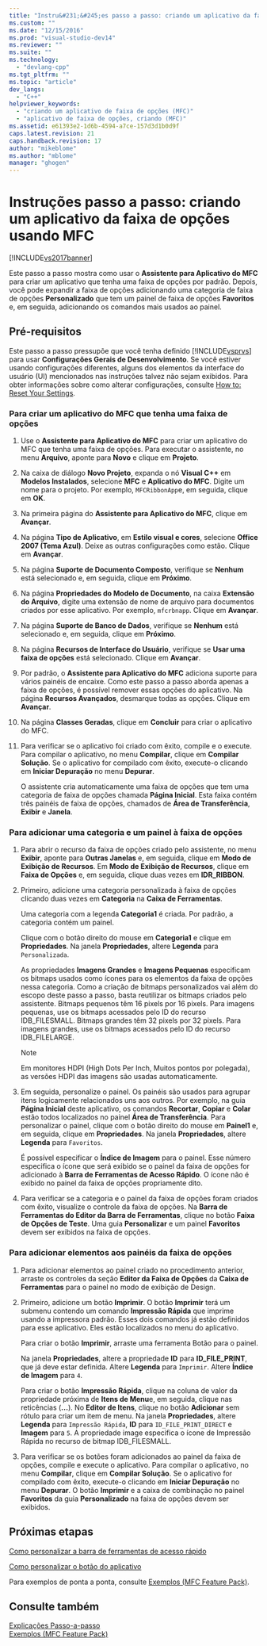 ```yaml
---
title: "Instru&#231;&#245;es passo a passo: criando um aplicativo da faixa de op&#231;&#245;es usando MFC | Microsoft Docs"
ms.custom: ""
ms.date: "12/15/2016"
ms.prod: "visual-studio-dev14"
ms.reviewer: ""
ms.suite: ""
ms.technology: 
  - "devlang-cpp"
ms.tgt_pltfrm: ""
ms.topic: "article"
dev_langs: 
  - "C++"
helpviewer_keywords: 
  - "criando um aplicativo de faixa de opções (MFC)"
  - "aplicativo de faixa de opções, criando (MFC)"
ms.assetid: e61393e2-1d6b-4594-a7ce-157d3d1b0d9f
caps.latest.revision: 21
caps.handback.revision: 17
author: "mikeblome"
ms.author: "mblome"
manager: "ghogen"
---
```

# Instru&#231;&#245;es passo a passo: criando um aplicativo da faixa de op&#231;&#245;es usando MFC
[!INCLUDE[vs2017banner](../assembler/inline/includes/vs2017banner.md)]

Este passo a passo mostra como usar o **Assistente para Aplicativo do MFC** para criar um aplicativo que tenha uma faixa de opções por padrão.  Depois, você pode expandir a faixa de opções adicionando uma categoria de faixa de opções **Personalizado** que tem um painel de faixa de opções **Favoritos** e, em seguida, adicionando os comandos mais usados ao painel.  
  
## Pré-requisitos  
 Este passo a passo pressupõe que você tenha definido [!INCLUDE[vsprvs](../assembler/masm/includes/vsprvs_md.md)] para usar **Configurações Gerais de Desenvolvimento**.  Se você estiver usando configurações diferentes, alguns dos elementos da interface do usuário \(UI\) mencionados nas instruções talvez não sejam exibidos.  Para obter informações sobre como alterar configurações, consulte [How to: Reset Your Settings](http://msdn.microsoft.com/pt-br/c95c51be-e609-4769-abba-65e6beedec76).  
  
### Para criar um aplicativo do MFC que tenha uma faixa de opções  
  
1.  Use o **Assistente para Aplicativo do MFC** para criar um aplicativo do MFC que tenha uma faixa de opções.  Para executar o assistente, no menu **Arquivo**, aponte para **Novo** e clique em **Projeto**.  
  
2.  Na caixa de diálogo **Novo Projeto**, expanda o nó **Visual C\+\+** em **Modelos Instalados**, selecione **MFC** e **Aplicativo do MFC**.  Digite um nome para o projeto. Por exemplo, `MFCRibbonApp`e, em seguida, clique em **OK**.  
  
3.  Na primeira página do **Assistente para Aplicativo do MFC**, clique em **Avançar**.  
  
4.  Na página **Tipo de Aplicativo**, em **Estilo visual e cores**, selecione **Office 2007 \(Tema Azul\)**.  Deixe as outras configurações como estão.  Clique em **Avançar**.  
  
5.  Na página **Suporte de Documento Composto**, verifique se **Nenhum** está selecionado e, em seguida, clique em **Próximo**.  
  
6.  Na página **Propriedades do Modelo de Documento**, na caixa **Extensão do Arquivo**, digite uma extensão de nome de arquivo para documentos criados por esse aplicativo. Por exemplo, `mfcrbnapp`.  Clique em **Avançar**.  
  
7.  Na página **Suporte de Banco de Dados**, verifique se **Nenhum** está selecionado e, em seguida, clique em **Próximo**.  
  
8.  Na página **Recursos de Interface do Usuário**, verifique se **Usar uma faixa de opções** está selecionado.  Clique em **Avançar**.  
  
9. Por padrão, o **Assistente para Aplicativo do MFC** adiciona suporte para vários painéis de encaixe.  Como este passo a passo aborda apenas a faixa de opções, é possível remover essas opções do aplicativo.  Na página **Recursos Avançados**, desmarque todas as opções.  Clique em **Avançar**.  
  
10. Na página **Classes Geradas**, clique em **Concluir** para criar o aplicativo do MFC.  
  
11. Para verificar se o aplicativo foi criado com êxito, compile e o execute.  Para compilar o aplicativo, no menu **Compilar**, clique em **Compilar Solução**.  Se o aplicativo for compilado com êxito, execute\-o clicando em **Iniciar Depuração** no menu **Depurar**.  
  
     O assistente cria automaticamente uma faixa de opções que tem uma categoria de faixa de opções chamada **Página Inicial**.  Esta faixa contém três painéis de faixa de opções, chamados de **Área de Transferência**, **Exibir** e **Janela**.  
  
### Para adicionar uma categoria e um painel à faixa de opções  
  
1.  Para abrir o recurso da faixa de opções criado pelo assistente, no menu **Exibir**, aponte para **Outras Janelas** e, em seguida, clique em **Modo de Exibição de Recursos**.  Em **Modo de Exibição de Recursos**, clique em **Faixa de Opções** e, em seguida, clique duas vezes em **IDR\_RIBBON**.  
  
2.  Primeiro, adicione uma categoria personalizada à faixa de opções clicando duas vezes em **Categoria** na **Caixa de Ferramentas**.  
  
     Uma categoria com a legenda **Categoria1** é criada.  Por padrão, a categoria contém um painel.  
  
     Clique com o botão direito do mouse em **Categoria1** e clique em **Propriedades**.  Na janela **Propriedades**, altere **Legenda** para `Personalizada`.  
  
     As propriedades **Imagens Grandes** e **Imagens Pequenas** especificam os bitmaps usados como ícones para os elementos da faixa de opções nessa categoria.  Como a criação de bitmaps personalizados vai além do escopo deste passo a passo, basta reutilizar os bitmaps criados pelo assistente.  Bitmaps pequenos têm 16 pixels por 16 pixels.  Para imagens pequenas, use os bitmaps acessados pelo ID do recurso IDB\_FILESMALL.  Bitmaps grandes têm 32 pixels por 32 pixels.  Para imagens grandes, use os bitmaps acessados pelo ID do recurso IDB\_FILELARGE.  
  
    > [!NOTE]
    >  Em monitores HDPI \(High Dots Per Inch, Muitos pontos por polegada\), as versões HDPI das imagens são usadas automaticamente.  
  
3.  Em seguida, personalize o painel.  Os painéis são usados para agrupar itens logicamente relacionados uns aos outros.  Por exemplo, na guia **Página Inicial** deste aplicativo, os comandos **Recortar**, **Copiar** e **Colar** estão todos localizados no painel **Área de Transferência**.  Para personalizar o painel, clique com o botão direito do mouse em **Painel1** e, em seguida, clique em **Propriedades**.  Na janela **Propriedades**, altere **Legenda** para `Favoritos`.  
  
     É possível especificar o **Índice de Imagem** para o painel.  Esse número especifica o ícone que será exibido se o painel da faixa de opções for adicionado à **Barra de Ferramentas de Acesso Rápido**.  O ícone não é exibido no painel da faixa de opções propriamente dito.  
  
4.  Para verificar se a categoria e o painel da faixa de opções foram criados com êxito, visualize o controle da faixa de opções.  Na **Barra de Ferramentas do Editor da Barra de Ferramentas**, clique no botão **Faixa de Opções de Teste**.  Uma guia **Personalizar** e um painel **Favoritos** devem ser exibidos na faixa de opções.  
  
### Para adicionar elementos aos painéis da faixa de opções  
  
1.  Para adicionar elementos ao painel criado no procedimento anterior, arraste os controles da seção **Editor da Faixa de Opções** da **Caixa de Ferramentas** para o painel no modo de exibição de Design.  
  
2.  Primeiro, adicione um botão **Imprimir**.  O botão **Imprimir** terá um submenu contendo um comando **Impressão Rápida** que imprime usando a impressora padrão.  Esses dois comandos já estão definidos para esse aplicativo.  Eles estão localizados no menu do aplicativo.  
  
     Para criar o botão **Imprimir**, arraste uma ferramenta Botão para o painel.  
  
     Na janela **Propriedades**, altere a propriedade **ID** para **ID\_FILE\_PRINT**, que já deve estar definida.  Altere **Legenda** para `Imprimir`.  Altere **Índice de Imagem** para `4`.  
  
     Para criar o botão **Impressão Rápida**, clique na coluna de valor da propriedade próxima de **Itens de Menu**e, em seguida, clique nas reticências \(**...**\).  No **Editor de Itens**, clique no botão **Adicionar** sem rótulo para criar um item de menu.  Na janela **Propriedades**, altere **Legenda** para `Impressão Rápida`, **ID** para `ID_FILE_PRINT_DIRECT` e **Imagem** para `5`.  A propriedade image especifica o ícone de Impressão Rápida no recurso de bitmap IDB\_FILESMALL.  
  
3.  Para verificar se os botões foram adicionados ao painel da faixa de opções, compile e execute o aplicativo.  Para compilar o aplicativo, no menu **Compilar**, clique em **Compilar Solução**.  Se o aplicativo for compilado com êxito, execute\-o clicando em **Iniciar Depuração** no menu **Depurar**.  O botão **Imprimir** e a caixa de combinação no painel **Favoritos** da guia **Personalizado** na faixa de opções devem ser exibidos.  
  
## Próximas etapas  
 [Como personalizar a barra de ferramentas de acesso rápido](../mfc/how-to-customize-the-quick-access-toolbar.md)  
  
 [Como personalizar o botão do aplicativo](../mfc/how-to-customize-the-application-button.md)  
  
 Para exemplos de ponta a ponta, consulte [Exemplos \(MFC Feature Pack\)](../top/visual-cpp-samples.md).  
  
## Consulte também  
 [Explicações Passo\-a\-passo](../mfc/walkthroughs-mfc.md)   
 [Exemplos \(MFC Feature Pack\)](../top/visual-cpp-samples.md)